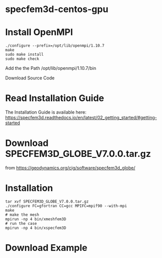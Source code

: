 # specfem3d-centos-gpu

# Install OpenMPI
```
./configure --prefix=/opt/lib/openmpi/1.10.7
make
sudo make install
sudo make check
```
Add the the Path /opt/lib/openmpi/1.10.7/bin

Download Source Code

# Read Installation Guide

The Installation Guide is available here:
https://specfem3d.readthedocs.io/en/latest/02_getting_started/#getting-started

# Download SPECFEM3D_GLOBE_V7.0.0.tar.gz
from
https://geodynamics.org/cig/software/specfem3d_globe/

# Installation

```
tar xvf SPECFEM3D_GLOBE_V7.0.0.tar.gz
./configure FC=gfortran CC=gcc MPIFC=mpif90 --with-mpi
make
# make the mesh
mpirun -np 4 bin/xmeshfem3D
# run the case
mpirun -np 4 bin/xspecfem3D

```

# Download Example


